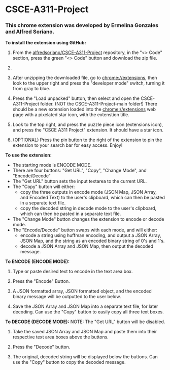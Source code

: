 # CSCE-A311-Project
### This chrome extension was developed by Ermelina Gonzales and Alfred Soriano.

**To install the extension using GitHub:**  
1. From the [alfredsoriano/CSCE-A311-Project](https://github.com/alfredsoriano/CSCE-A311-Project) repository, in the "<> Code" section, press the green "<> Code" button and download the zip file.
2. 
3. After unzipping the downloaded file, go to [chrome://extensions](chrome://extensions), then look to the upper right and press the "developer mode" switch, turning it from gray to blue.

4. Press the "Load unpacked" button, then select and open the CSCE-A311-Project folder. (NOT the CSCE-A311-Project-main folder!) There should be a new extension loaded into the [chrome://extensions](chrome://extensions) web page with a pixelated star icon, with the extenstion title.

5. Look to the top right, and press the puzzle piece icon (extensions icon), and press the "CSCE A311 Project" extension. It should have a star icon.

6. (OPTIONAL) Press the pin button to the right of the extension to pin the extension to your search bar for easy access. Enjoy!

**To use the extension:**
- The starting mode is ENCODE MODE.
- There are four buttons: "Get URL", "Copy", "Change Mode", and "Encode/Decode"
- The "Get URL" button sets the input textarea to the current URL.
- The "Copy" button will either:
    - copy the three outputs in encode mode (JSON Map, JSON Array, and Encoded Text) to the user's clipboard, which can then be pasted in a separate text file.
    - copy the decoded string in decode mode to the user's clipboard, which can then be pasted in a separate text file.
- The "Change Mode" button changes the extension to encode or decode mode.
- The "Encode/Decode" button swaps with each mode, and will either:
    - encode a string using huffman encoding, and output a JSON Array, JSON Map, and the string as an encoded binary string of 0's and 1's.
    - decode a JSON Array and JSON Map, then output the decoded message.

**To ENCODE (ENCODE MODE):**  
1. Type or paste desired text to encode in the text area box.  

2. Press the "Encode" Button.  

3. A JSON formatted array, JSON formatted object, and the encoded binary message will be outputted to the user below.  

4. Save the JSON Array and JSON Map into a separate text file, for later decoding. Can use the "Copy" button to easily copy all three text boxes.

**To DECODE (DECODE MODE):**
NOTE: The "Get URL" button will be disabled.  

1. Take the saved JSON Array and JSON Map and paste them into their respective text area boxes above the buttons.  

2. Press the "Decode" button.  

3. The original, decoded string will be displayed below the buttons. Can use the "Copy" button to copy the decoded message.  
